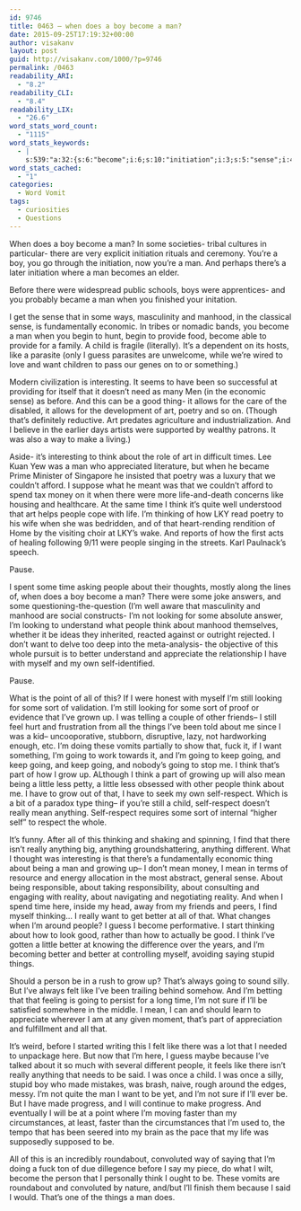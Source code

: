 ```yaml
---
id: 9746
title: 0463 – when does a boy become a man?
date: 2015-09-25T17:19:32+00:00
author: visakanv
layout: post
guid: http://visakanv.com/1000/?p=9746
permalink: /0463
readability_ARI:
  - "8.2"
readability_CLI:
  - "8.4"
readability_LIX:
  - "26.6"
word_stats_word_count:
  - "1115"
word_stats_keywords:
  - |
    s:539:"a:32:{s:6:"become";i:6;s:10:"initiation";i:3;s:5:"sense";i:4;s:7:"manhood";i:3;s:8:"economic";i:3;s:5:"child";i:3;s:4:"like";i:5;s:5:"guess";i:3;s:4:"want";i:5;s:11:"interesting";i:3;s:4:"good";i:3;s:5:"thing";i:3;s:6:"poetry";i:3;s:5:"think";i:8;s:4:"life";i:3;s:4:"time";i:4;s:6:"people";i:7;s:8:"thinking";i:4;s:7:"looking";i:4;s:6:"better";i:5;s:4:"self";i:5;s:4:"sort";i:3;s:6:"things";i:3;s:5:"going";i:8;s:4:"keep";i:3;s:4:"part";i:3;s:4:"grow";i:3;s:4:"mean";i:5;s:6:"little";i:3;s:7:"respect";i:4;s:6:"really";i:4;s:4:"i'll";i:3;}";
word_stats_cached:
  - "1"
categories:
  - Word Vomit
tags:
  - curiosities
  - Questions
---
```

When does a boy become a man? In some societies- tribal cultures in particular- there are very explicit initiation rituals and ceremony. You&#8217;re a boy, you go through the initiation, now you&#8217;re a man. And perhaps there&#8217;s a later initiation where a man becomes an elder.

Before there were widespread public schools, boys were apprentices- and you probably became a man when you finished your initation.

I get the sense that in some ways, masculinity and manhood, in the classical sense, is fundamentally economic. In tribes or nomadic bands, you become a man when you begin to hunt, begin to provide food, become able to provide for a family. A child is fragile (literally). It&#8217;s a dependent on its hosts, like a parasite (only I guess parasites are unwelcome, while we&#8217;re wired to love and want children to pass our genes on to or something.)

Modern civilization is interesting. It seems to have been so successful at providing for itself that it doesn&#8217;t need as many Men (in the economic sense) as before. And this can be a good thing- it allows for the care of the disabled, it allows for the development of art, poetry and so on. (Though that&#8217;s definitely reductive. Art predates agriculture and industrialization. And I believe in the earlier days artists were supported by wealthy patrons. It was also a way to make a living.)

Aside- it&#8217;s interesting to think about the role of art in difficult times. Lee Kuan Yew was a man who appreciated literature, but when he became Prime Minister of Singapore he insisted that poetry was a luxury that we couldn&#8217;t afford. I suppose what he meant was that we couldn&#8217;t afford to spend tax money on it when there were more life-and-death concerns like housing and healthcare. At the same time I think it&#8217;s quite well understood that art helps people cope with life. I&#8217;m thinking of how LKY read poetry to his wife when she was bedridden, and of that heart-rending rendition of Home by the visiting choir at LKY&#8217;s wake. And reports of how the first acts of healing following 9/11 were people singing in the streets. Karl Paulnack&#8217;s speech.

Pause.

I spent some time asking people about their thoughts, mostly along the lines of, when does a boy become a man? There were some joke answers, and some questioning-the-question (I&#8217;m well aware that masculinity and manhood are social constructs- I&#8217;m not looking for some absolute answer, I&#8217;m looking to understand what people think about manhood themselves, whether it be ideas they inherited, reacted against or outright rejected. I don&#8217;t want to delve too deep into the meta-analysis- the objective of this whole pursuit is to better understand and appreciate the relationship I have with myself and my own self-identified.

Pause.

What is the point of all of this? If I were honest with myself I&#8217;m still looking for some sort of validation. I&#8217;m still looking for some sort of proof or evidence that I&#8217;ve grown up. I was telling a couple of other friends– I still feel hurt and frustration from all the things I&#8217;ve been told about me since I was a kid– uncooporative, stubborn, disruptive, lazy, not hardworking enough, etc. I&#8217;m doing these vomits partially to show that, fuck it, if I want something, I&#8217;m going to work towards it, and I&#8217;m going to keep going, and keep going, and keep going, and nobody&#8217;s going to stop me. I think that&#8217;s part of how I grow up. ALthough I think a part of growing up will also mean being a little less petty, a little less obsessed with other people think about me. I have to grow out of that, I have to seek my own self-respect. Which is a bit of a paradox type thing– if you&#8217;re still a child, self-respect doesn&#8217;t really mean anything. Self-respect requires some sort of internal &#8220;higher self&#8221; to respect the whole.

It&#8217;s funny. After all of this thinking and shaking and spinning, I find that there isn&#8217;t really anything big, anything groundshattering, anything different. What I thought was interesting is that there&#8217;s a fundamentally economic thing about being a man and growing up– I don&#8217;t mean money, I mean in terms of resource and energy allocation in the most abstract, general sense. About being responsible, about taking responsibility, about consulting and engaging with reality, about navigating and negotiating reality. And when I spend time here, inside my head, away from my friends and peers, I find myself thinking&#8230; I really want to get better at all of that. What changes when I&#8217;m around people? I guess I become performative. I start thinking about how to look good, rather than how to actually be good. I think I&#8217;ve gotten a little better at knowing the difference over the years, and I&#8217;m becoming better and better at controlling myself, avoiding saying stupid things.

Should a person be in a rush to grow up? That&#8217;s always going to sound silly. But I&#8217;ve always felt like I&#8217;ve been trailing behind somehow. And I&#8217;m betting that that feeling is going to persist for a long time, I&#8217;m not sure if I&#8217;ll be satisfied somewhere in the middle. I mean, I can and should learn to appreciate wherever I am at any given moment, that&#8217;s part of appreciation and fulfillment and all that.

It&#8217;s weird, before I started writing this I felt like there was a lot that I needed to unpackage here. But now that I&#8217;m here, I guess maybe because I&#8217;ve talked about it so much with several different people, it feels like there isn&#8217;t really anything that needs to be said. I was once a child. I was once a silly, stupid boy who made mistakes, was brash, naive, rough around the edges, messy. I&#8217;m not quite the man I want to be yet, and I&#8217;m not sure if I&#8217;ll ever be. But I have made progress, and I will continue to make progress. And eventually I will be at a point where I&#8217;m moving faster than my circumstances, at least, faster than the circumstances that I&#8217;m used to, the tempo that has been seered into my brain as the pace that my life was supposedly supposed to be.

All of this is an incredibly roundabout, convoluted way of saying that I&#8217;m doing a fuck ton of due dillegence before I say my piece, do what I wilt, become the person that I personally think I ought to be. These vomits are roundabout and convoluted by nature, and/but I&#8217;ll finish them because I said I would. That&#8217;s one of the things a man does.